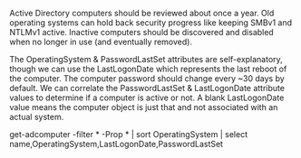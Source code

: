 Active Directory computers should be reviewed about once a year. 
Old operating systems can hold back security progress like keeping SMBv1 and NTLMv1 active. Inactive computers should be discovered and disabled when no longer in use (and eventually removed). 

The OperatingSystem & PasswordLastSet attributes are self-explanatory, though we can use the LastLogonDate which represents the last reboot of the computer. 
The computer password should change every ~30 days by default. We can correlate the PasswordLastSet & LastLogonDate attribute values to determine if a computer is active or not. 
A blank LastLogonDate value means the computer object is just that and not associated with an actual system. 

get-adcomputer -filter * -Prop * | sort OperatingSystem | select name,OperatingSystem,LastLogonDate,PasswordLastSet